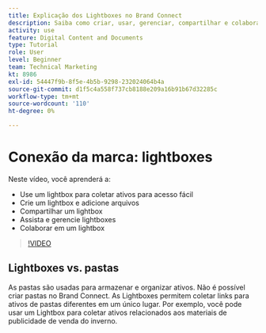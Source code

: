 ```yaml
---
title: Explicação dos Lightboxes no Brand Connect
description: Saiba como criar, usar, gerenciar, compartilhar e colaborar em um lighbox no Brand Connect do [!UICONTROL Workfront DAM].
activity: use
feature: Digital Content and Documents
type: Tutorial
role: User
level: Beginner
team: Technical Marketing
kt: 8986
exl-id: 54447f9b-8f5e-4b5b-9298-232024064b4a
source-git-commit: d1f5c4a558f737cb8188e209a16b91b67d32285c
workflow-type: tm+mt
source-wordcount: '110'
ht-degree: 0%

---
```


# Conexão da marca: lightboxes

Neste vídeo, você aprenderá a:

* Use um lightbox para coletar ativos para acesso fácil
* Crie um lightbox e adicione arquivos
* Compartilhar um lightbox
* Assista e gerencie lightboxes
* Colaborar em um lightbox

>[!VIDEO](https://video.tv.adobe.com/v/335248/?quality=12)

## Lightboxes vs. pastas

As pastas são usadas para armazenar e organizar ativos. Não é possível criar pastas no Brand Connect. As Lightboxes permitem coletar links para ativos de pastas diferentes em um único lugar. Por exemplo, você pode usar um Lightbox para coletar ativos relacionados aos materiais de publicidade de venda do inverno.
